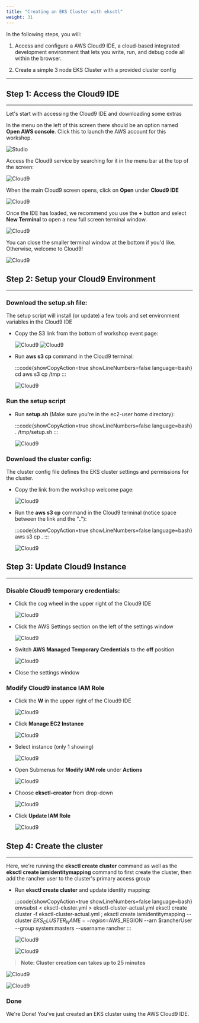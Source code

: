 ```yaml
---
title: "Creating an EKS Cluster with eksctl"
weight: 31
---
```


In the following steps, you will:

1. Access and configure a AWS Cloud9 IDE, a cloud-based integrated development environment that lets you write, run, and debug code all within the browser.

2. Create a simple 3 node EKS Cluster with a provided cluster config

---

## Step 1: Access the Cloud9 IDE
---

Let's start with accessing the Cloud9 IDE and downloading some extras

In the menu on the left of this screen there should be an option named **Open AWS console**. Click this to launch the AWS account for this workshop.

![Studio](/static/images/cloud9/access_console.png)

Access the Cloud9 service by searching for it in the menu bar at the top of the screen:

![Cloud9](/static/images/cloud9/search.png)

When the main Cloud9 screen opens, click on **Open** under **Cloud9 IDE**

![Cloud9](/static/images/cloud9/open.png)

Once the IDE has loaded, we recommend you use the **+** button and select **New Terminal** to open a new full screen terminal window.

![Cloud9](/static/images/cloud9/terminal-open.png)

You can close the smaller terminal window at the bottom if you'd like. Otherwise, welcome to Cloud9!

![Cloud9](/static/images/cloud9/terminal.png)

## Step 2: Setup your Cloud9 Environment
---

### Download the setup.sh file:

The setup script will install (or update) a few tools and set environment variables in the Cloud9 IDE

* Copy the S3 link from the bottom of workshop event page:

    ![Cloud9](/static/images/cloud9/event-main.png)
    ![Cloud9](/static/images/cloud9/copy_setup_link.png)

* Run **aws s3 cp** command in the Cloud9 terminal:

    :::code{showCopyAction=true showLineNumbers=false language=bash} 
    cd
aws s3 cp <paste setup link> /tmp
    :::

    ![Cloud9](/static/images/cloud9/setupScript-download.png)

### Run the setup script

* Run **setup.sh** (Make sure you're in the ec2-user home directory):
    
    :::code{showCopyAction=true showLineNumbers=false language=bash} 
    . /tmp/setup.sh
    :::

    ![Cloud9](/static/images/cloud9/startSetup_script.png)

### Download the cluster config:

The cluster config file defines the EKS cluster settings and permissions for the cluster.

* Copy the link from the workshop welcome page:

    ![Cloud9](/static/images/cloud9/copy_eksConfig_link.png)

* Run the **aws s3 cp** command in the Cloud9 terminal (notice space between the link and the "**.**"):

    :::code{showCopyAction=true showLineNumbers=false language=bash} 
    aws s3 cp <paste setup link> .
    ::: 

    ![Cloud9](/static/images/cloud9/eks-conf-download.png)

## Step 3: Update Cloud9 Instance
---

### Disable Cloud9 temporary credentials:
* Click the cog wheel in the upper right of the Cloud9 IDE
    
    ![Cloud9](/static/images/cloud9/c9_settings.png)
    
* Click the AWS Settings section on the left of the settings window
    
    ![Cloud9](/static/images/cloud9/temp-creds.png)

* Switch **AWS Managed Temporary Credentials** to the **off** position

   ![Cloud9](/static/images/cloud9/temp-creds-off.png)

* Close the settings window

### Modify Cloud9 instance IAM Role

* Click the **W** in the upper right of the Cloud9 IDE

   ![Cloud9](/static/images/cloud9/open-submenu.png)

* Click **Manage EC2 Instance**

   ![Cloud9](/static/images/cloud9/manage_e2.png)

* Select instance (only 1 showing)

   ![Cloud9](/static/images/cloud9/select-instance.png)

* Open Submenus for **Modify IAM role** under **Actions**

   ![Cloud9](/static/images/cloud9/modify-role.png)

* Choose **eksctl-creator** from drop-down

   ![Cloud9](/static/images/cloud9/choose-eksctl-creator.png)

* Click **Update IAM Role**

   ![Cloud9](/static/images/cloud9/update-iam-role.png)

## Step 4: Create the cluster
---

Here, we're running the **eksctl create cluster** command as well as the **eksctl create iamidentitymapping** command to first create the cluster, then add the rancher user to the cluster's primary access group

* Run **eksctl create cluster** and update identity mapping:
    
    :::code{showCopyAction=true showLineNumbers=false language=bash} 
    envsubst < eksctl-cluster.yml > eksctl-cluster-actual.yml
eksctl create cluster -f eksctl-cluster-actual.yml ; eksctl create iamidentitymapping --cluster $EKS_CLUSTER_NAME --region=$AWS_REGION --arn $rancherUser --group system:masters --username rancher
    :::

   ![Cloud9](/static/images/cloud9/envsub.png)

   ![Cloud9](/static/images/cloud9/eksctl-create.png)
> **Note: Cluster creation can takes up to 25 minutes**

   ![Cloud9](/static/images/cloud9/completeCluster.png)

   ![Cloud9](/static/images/cloud9/coupleKubeCmds.png)

### Done

We're Done! You've just created an EKS cluster using the AWS Cloud9 IDE.
